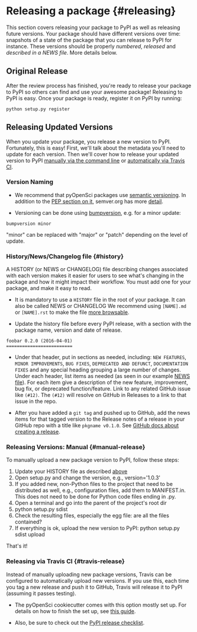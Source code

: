 # Releasing a package {#releasing}

This section covers releasing your package to PyPI as well as releasing future versions. Your package should have different versions over time: snapshots of a state of the package that you can release to PyPI for instance. These versions should be properly _numbered_, _released_ and _described in a NEWS file_. More details below.


## Original Release

After the review process has finished, you're ready to release your package to PyPI so others can find and use your awesome package! Releasing to PyPI is easy. Once your package is ready, register it on PyPI by running:

```
python setup.py register
```

## Releasing Updated Versions

When you update your package, you release a new version to PyPI. Fortunately, this is easy!  First, we'll talk about the metadata you'll need to update for each version. Then we'll cover how to release your updated version to PyPI [manually via the command line](#manual-release) or [automatically via Travis CI](#travis-release).

### Version Naming

* We recommend that pyOpenSci packages use [semantic versioning](https://www.python.org/dev/peps/pep-0440/#semantic-versioning). In addition to the [PEP section on it](https://www.python.org/dev/peps/pep-0440/#semantic-versioning), semver.org has more [detail](https://semver.org/).

* Versioning can be done using [bumpversion](https://github.com/peritus/bumpversion), e.g. for a minor update:

```
bumpversion minor
```

"minor" can be replaced with "major" or "patch" depending on the level of update.

### History/News/Changelog file {#history}

A HISTORY (or NEWS or CHANGELOG) file describing changes associated with each version makes it easier for users to see what's changing in the package and how it might impact their workflow. You must add one for your package, and make it easy to read.

* It is mandatory to use a `HISTORY` file in the root of your package. It can also be called NEWS or CHANGELOG We recommend using `[NAME].md` or `[NAME].rst` to make the file [more browsable](http://happygitwithr.com/repo-browsability.html).

* Update the history file before every PyPI release, with a section with the package name, version and date of release.

```
foobar 0.2.0 (2016-04-01)
=========================
```

* Under that header, put in sections as needed, including: `NEW FEATURES`, `MINOR IMPROVEMENTS`, `BUG FIXES`, `DEPRECATED AND DEFUNCT`, `DOCUMENTATION FIXES` and any special heading grouping a large number of changes. Under each header, list items as needed (as seen in our example [NEWS file](#newstemplate)). For each item give
a description of the new feature, improvement, bug fix, or deprecated function/feature. Link
to any related GitHub issue like `(#12)`. The `(#12)` will resolve on GitHub in Releases to a link to that issue in the repo.

* After you have added a `git tag` and pushed up to GitHub, add the news items for that tagged version to the Release notes of a release in your GitHub repo with a title like `pkgname v0.1.0`. See [GitHub docs about creating a release](https://help.github.com/articles/creating-releases/).

### Releasing Versions: Manual {#manual-release}

To manually upload a new package version to PyPI, follow these steps:

1. Update your HISTORY file as described [above](#history)
2. Open setup.py and change the version, e.g., version='1.0.3'
3. If you added new, non-Python files to the project that need to be distributed as well, e.g., configuration files, add them to MANIFEST.in. This does not need to be done for Python code files ending in .py.
4. Open a terminal and go into the parent of the project's root dir
5. python setup.py sdist
6. Check the resulting files, especially the egg file: are all the files contained?
7. If everything is ok, upload the new version to PyPI: python setup.py sdist upload

That's it!

### Releasing via Travis CI {#travis-release}
Instead of manually uploading new package versions, Travis can be configured to automatically upload new versions. If you use this, each time you tag a new release and push it to GitHub, Travis will release it to PyPI (assuming it passes testing). 
 
* The pyOpenSci cookiecutter comes with this option mostly set up. For details on how to finish the set up, see [this guide](https://cookiecutter-pyopensci.readthedocs.io/en/latest/travis_pypi_setup.html).

* Also, be sure to check out the [PyPI release checklist](https://cookiecutter-pyopensci.readthedocs.io/en/latest/pypi_release_checklist.html).

